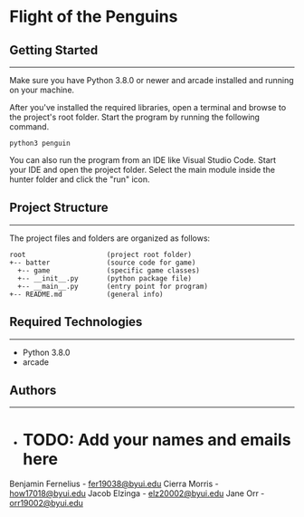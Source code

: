 # Flight of the Penguins


## Getting Started
---
Make sure you have Python 3.8.0 or newer and arcade installed 
and running on your machine. 

After you've installed the required libraries, open a terminal and browse to the 
project's root folder. Start the program by running the following command.
```
python3 penguin 
```
You can also run the program from an IDE like Visual Studio Code. Start your IDE 
and open the project folder. Select the main module inside the hunter folder and 
click the "run" icon.

## Project Structure
---
The project files and folders are organized as follows:
```
root                    (project root folder)
+-- batter              (source code for game)
  +-- game              (specific game classes)
  +-- __init__.py       (python package file)
  +-- __main__.py       (entry point for program)
+-- README.md           (general info)
```

## Required Technologies
---
* Python 3.8.0
* arcade

## Authors
---
* # TODO: Add your names and emails here
Benjamin Fernelius - fer19038@byui.edu 
Cierra Morris - how17018@byui.edu 
Jacob Elzinga - elz20002@byui.edu 
Jane Orr - orr19002@byui.edu
